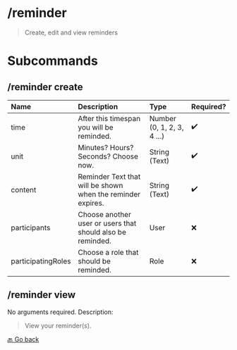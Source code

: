 # /reminder
> Create, edit and view reminders 

# Subcommands

## /reminder create 

| Name | Description | Type | Required? | 
| :-- | :-- | :-- | :-- | 
| time | After this timespan you will be reminded. | Number (0, 1, 2, 3, 4 ...) | ✔️ | 
| unit | Minutes? Hours? Seconds? Choose now. | String (Text) | ✔️ | 
| content | Reminder Text that will be shown when the reminder expires. | String (Text) | ✔️ | 
| participants | Choose another user or users that should also be reminded. | User | ❌ | 
| participatingRoles | Choose a role that should be reminded. | Role | ❌ | 
## /reminder view 

No arguments required. Description: 
> View your reminder(s). 



 [🔙 Go back](../README#commands)